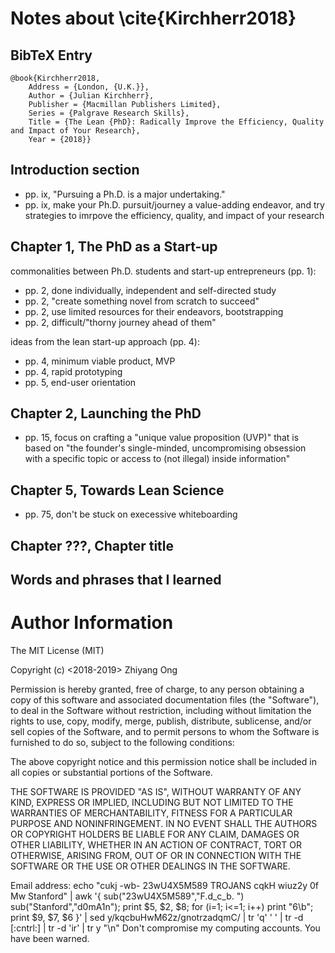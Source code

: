 #	Notes about \cite{Kirchherr2018}


##	BibTeX Entry

	@book{Kirchherr2018,
		Address = {London, {U.K.}},
		Author = {Julian Kirchherr},
		Publisher = {Macmillan Publishers Limited},
		Series = {Palgrave Research Skills},
		Title = {The Lean {PhD}: Radically Improve the Efficiency, Quality and Impact of Your Research},
		Year = {2018}}


##	Introduction section

+ pp. ix, "Pursuing a Ph.D. is a major undertaking."
+ pp. ix, make your Ph.D. pursuit/journey a value-adding endeavor, and try strategies to imrpove the efficiency, quality, and impact of your research 



##	Chapter 1, The PhD as a Start-up

commonalities between Ph.D. students and start-up entrepreneurs (pp. 1):
+ pp. 2, done individually, independent and self-directed study 
+ pp. 2, "create something novel from scratch to succeed" 
+ pp. 2, use limited resources for their endeavors, bootstrapping 
+ pp. 2, difficult/"thorny journey ahead of them"

ideas from the lean start-up approach (pp. 4):
+ pp. 4, minimum viable product, MVP 
+ pp. 4, rapid prototyping
+ pp. 5, end-user orientation 




##	Chapter 2, Launching the PhD

+ pp. 15, focus on crafting a "unique value proposition (UVP)" that is based on "the founder's single-minded, uncompromising obsession with a specific topic or access to (not illegal) inside information"















##	Chapter 5, Towards Lean Science

+ pp. 75, don't be stuck on execessive whiteboarding




##	Chapter ???, Chapter title















##	Words and phrases that I learned




#	Author Information

The MIT License (MIT)

Copyright (c) <2018-2019> Zhiyang Ong

Permission is hereby granted, free of charge, to any person obtaining a copy of this software and associated documentation files (the "Software"), to deal in the Software without restriction, including without limitation the rights to use, copy, modify, merge, publish, distribute, sublicense, and/or sell copies of the Software, and to permit persons to whom the Software is furnished to do so, subject to the following conditions:

The above copyright notice and this permission notice shall be included in all copies or substantial portions of the Software.

THE SOFTWARE IS PROVIDED "AS IS", WITHOUT WARRANTY OF ANY KIND, EXPRESS OR IMPLIED, INCLUDING BUT NOT LIMITED TO THE WARRANTIES OF MERCHANTABILITY, FITNESS FOR A PARTICULAR PURPOSE AND NONINFRINGEMENT. IN NO EVENT SHALL THE AUTHORS OR COPYRIGHT HOLDERS BE LIABLE FOR ANY CLAIM, DAMAGES OR OTHER LIABILITY, WHETHER IN AN ACTION OF CONTRACT, TORT OR OTHERWISE, ARISING FROM, OUT OF OR IN CONNECTION WITH THE SOFTWARE OR THE USE OR OTHER DEALINGS IN THE SOFTWARE.

Email address: echo "cukj -wb- 23wU4X5M589 TROJANS cqkH wiuz2y 0f Mw Stanford" | awk '{ sub("23wU4X5M589","F.d_c_b. ") sub("Stanford","d0mA1n"); print $5, $2, $8; for (i=1; i<=1; i++) print "6\b"; print $9, $7, $6 }' | sed y/kqcbuHwM62z/gnotrzadqmC/ | tr 'q' ' ' | tr -d [:cntrl:] | tr -d 'ir' | tr y "\n"		Don't compromise my computing accounts. You have been warned.
